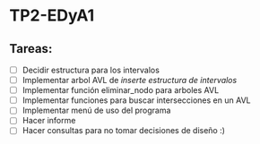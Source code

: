 # TP2-EDyA1

## Tareas:
 - [ ] Decidir estructura para los intervalos
 - [ ] Implementar arbol AVL de *inserte estructura de intervalos*
 - [ ] Implementar función eliminar_nodo para arboles AVL
 - [ ] Implementar funciones para buscar intersecciones en un AVL
 - [ ] Implementar menú de uso del programa
 - [ ] Hacer informe
 - [ ] Hacer consultas para no tomar decisiones de diseño :)
